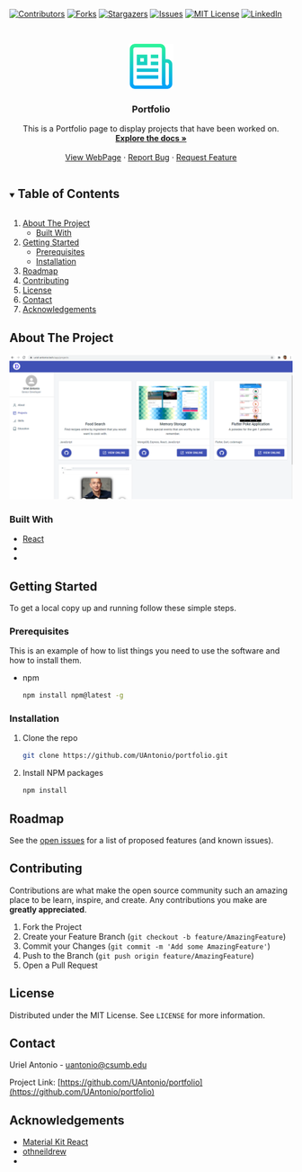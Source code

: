 
[![Contributors][contributors-shield]][contributors-url]
[![Forks][forks-shield]][forks-url]
[![Stargazers][stars-shield]][stars-url]
[![Issues][issues-shield]][issues-url]
[![MIT License][license-shield]][license-url]
[![LinkedIn][linkedin-shield]][linkedin-url]



<!-- PROJECT LOGO -->
<br />
<p align="center">
  <a href="https://github.com/UAntonio/portfolio">
    <img src="images/logo.png" alt="Logo" width="80" height="80">
  </a>

  <h3 align="center">Portfolio</h3>

  <p align="center">
    This is a Portfolio page to display projects that have been worked on. 
    <br />
    <a href="https://github.com/UAntonio/portfolio"><strong>Explore the docs »</strong></a>
    <br />
    <br />
    <a href="https://uriel-antonio.tech/">View WebPage</a>
    ·
    <a href="https://github.com/UAntonio/portfolio/issues">Report Bug</a>
    ·
    <a href="https://github.com/UAntonio/portfolio/issues">Request Feature</a>
  </p>
</p>



<!-- TABLE OF CONTENTS -->
<details open="open">
  <summary><h2 style="display: inline-block">Table of Contents</h2></summary>
  <ol>
    <li>
      <a href="#about-the-project">About The Project</a>
      <ul>
        <li><a href="#built-with">Built With</a></li>
      </ul>
    </li>
    <li>
      <a href="#getting-started">Getting Started</a>
      <ul>
        <li><a href="#prerequisites">Prerequisites</a></li>
        <li><a href="#installation">Installation</a></li>
      </ul>
    </li>
    <li><a href="#roadmap">Roadmap</a></li>
    <li><a href="#contributing">Contributing</a></li>
    <li><a href="#license">License</a></li>
    <li><a href="#contact">Contact</a></li>
    <li><a href="#acknowledgements">Acknowledgements</a></li>
  </ol>
</details>



<!-- ABOUT THE PROJECT -->
## About The Project

[![Product Name Screen Shot][product-screenshot]](https://uriel-antonio.tech)

### Built With

* [React](https://reactjs.org/)
* []()
* []()



<!-- GETTING STARTED -->
## Getting Started

To get a local copy up and running follow these simple steps.

### Prerequisites

This is an example of how to list things you need to use the software and how to install them.
* npm
  ```sh
  npm install npm@latest -g
  ```

<!-- Installation to be updated to Docker-->
### Installation

1. Clone the repo
   ```sh
   git clone https://github.com/UAntonio/portfolio.git
   ```
2. Install NPM packages
   ```sh
   npm install
   ```



<!-- ROADMAP -->
## Roadmap

See the [open issues](https://github.com/UAntonio/portfolio/issues) for a list of proposed features (and known issues).



<!-- CONTRIBUTING -->
## Contributing

Contributions are what make the open source community such an amazing place to be learn, inspire, and create. Any contributions you make are **greatly appreciated**.

1. Fork the Project
2. Create your Feature Branch (`git checkout -b feature/AmazingFeature`)
3. Commit your Changes (`git commit -m 'Add some AmazingFeature'`)
4. Push to the Branch (`git push origin feature/AmazingFeature`)
5. Open a Pull Request



<!-- LICENSE -->
## License

Distributed under the MIT License. See `LICENSE` for more information.



<!-- CONTACT -->
## Contact

Uriel Antonio - uantonio@csumb.edu

Project Link: [https://github.com/UAntonio/portfolio](https://github.com/UAntonio/portfolio)



<!-- ACKNOWLEDGEMENTS -->
## Acknowledgements

* [Material Kit React](https://github.com/devias-io/material-kit-react)
* [othneildrew](https://github.com/othneildrew/Best-README-Template)
* []()





<!-- MARKDOWN LINKS & IMAGES -->
<!-- https://www.markdownguide.org/basic-syntax/#reference-style-links -->
[contributors-shield]: https://img.shields.io/github/contributors/UAntonio/portfolio.svg?style=for-the-badge
[contributors-url]: https://github.com/UAntonio/portfolio/graphs/contributors
[forks-shield]: https://img.shields.io/github/forks/UAntonio/portfolio.svg?style=for-the-badge
[forks-url]: https://github.com/UAntonio/portfolio/network/members
[stars-shield]: https://img.shields.io/github/stars/UAntonio/portfolio.svg?style=for-the-badge
[stars-url]: https://github.com/UAntonio/portfolio/stargazers
[issues-shield]: https://img.shields.io/github/issues/UAntonio/portfolio.svg?style=for-the-badge
[issues-url]: https://github.com/UAntonio/portfolio/issues
[license-shield]: https://img.shields.io/github/license/UAntonio/portfolio.svg?style=for-the-badge
[license-url]: https://github.com/UAntonio/repo/blob/master/LICENSE.txt
[linkedin-shield]: https://img.shields.io/badge/-LinkedIn-black.svg?style=for-the-badge&logo=linkedin&colorB=555
[linkedin-url]: https://linkedin.com/in/urielantonio
[product-screenshot]: images/screenshot.png
